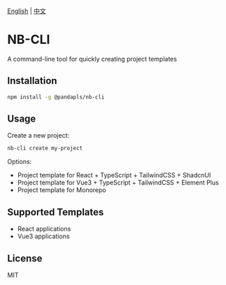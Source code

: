[English](README.md) | [中文](README.zh.md)

# NB-CLI
A command-line tool for quickly creating project templates

## Installation

```bash
npm install -g @pandapls/nb-cli
```

## Usage

Create a new project:
```bash
nb-cli create my-project
```

Options:
- Project template for React + TypeScript + TailwindCSS + ShadcnUI
- Project template for Vue3 + TypeScript + TailwindCSS + Element Plus
- Project template for Monorepo

## Supported Templates
- React applications
- Vue3 applications

## License
MIT